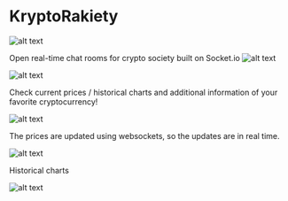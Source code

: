 <h1>KryptoRakiety</h1>

![alt text](https://i.ibb.co/SV5jsX8/image.png)

Open real-time chat rooms for crypto society built on Socket.io
![alt text](https://i.ibb.co/bQ74h0d/image.png)

![alt text](https://i.ibb.co/ZJ5NnWn/image.png)

Check current prices / historical charts and additional information of your favorite cryptocurrency!

![alt text](https://i.ibb.co/BP9gBb4/image.png)

The prices are updated using websockets, so the updates are in real time.

![alt text](https://i.ibb.co/Lvxhcy9/image.png)

Historical charts

![alt text](https://i.ibb.co/KXfd3cp/image.png)


